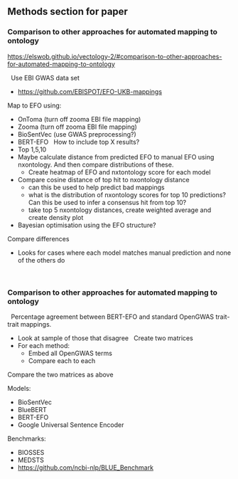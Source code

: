 ## Methods section for paper

### Comparison to other approaches for automated mapping to ontology

https://elswob.github.io/vectology-2/#comparison-to-other-approaches-for-automated-mapping-to-ontology

 
Use EBI GWAS data set
 - https://github.com/EBISPOT/EFO-UKB-mappings

Map to EFO using:
- OnToma (turn off zooma EBI file mapping)
- Zooma (turn off zooma EBI file mapping)
- BioSentVec (use GWAS preprocessing?)
- BERT-EFO
 
How to include top X results?
- Top 1,5,10
- Maybe calculate distance from predicted EFO to manual EFO using nxontology. And then compare distributions of these.
  - Create heatmap of EFO and nxtontology score for each model
- Compare cosine distance of top hit to nxontology distance
  - can this be used to help predict bad mappings
  - what is the distribution of nxontology scores for top 10 predictions? Can this be used to infer a consensus hit from top 10?
  - take top 5 nxontology distances, create weighted average and create density plot 
- Bayesian optimisation using the EFO structure?

Compare differences
 - Looks for cases where each model matches manual prediction and none of the others do

 
### Comparison to other approaches for automated mapping to ontology
 
Percentage agreement between BERT-EFO and standard OpenGWAS trait-trait mappings.
- Look at sample of those that disagree
 
Create two matrices
- For each method:
	- Embed all OpenGWAS terms
	- Compare each to each

Compare the two matrices as above 

Models:
- BioSentVec
- BlueBERT
- BERT-EFO
- Google Universal Sentence Encoder

Benchmarks:
- BIOSSES
- MEDSTS
- https://github.com/ncbi-nlp/BLUE_Benchmark